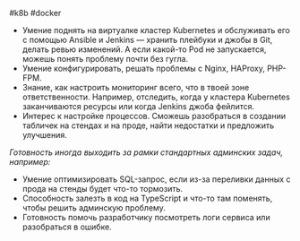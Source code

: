 #k8b #docker 
- Умение поднять на виртуалке кластер Kubernetes и обслуживать его с помощью Ansible и Jenkins — хранить плейбуки и джобы в Git, делать ревью изменений. А если какой-то Pod не запускается, можешь понять проблему почти без гугла.
- Умение конфигурировать, решать проблемы с Nginx, HAProxy, PHP-FPM.
- Знание, как настроить мониторинг всего, что в твоей зоне ответственности. Например, отследить, когда у кластера Kubernetes заканчиваются ресурсы или когда Jenkins джоба фейлится.
- Интерес к настройке процессов. Сможешь разобраться в создании табличек на стендах и на проде, найти недостатки и предложить улучшения.

_Готовность иногда выходить за рамки стандартных админских задач, например:_

- Умение оптимизировать SQL-запрос, если из-за переливки данных с прода на стенды будет что-то тормозить.
- Способность залезть в код на TypeScript и что-то там поменять, чтобы решить админскую проблему.
- Готовность помочь разработчику посмотреть логи сервиса или разобраться в ошибке.